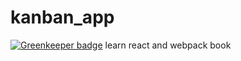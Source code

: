 # kanban_app

[![Greenkeeper badge](https://badges.greenkeeper.io/joeshub/kanban_app.svg)](https://greenkeeper.io/)
learn react and webpack book
